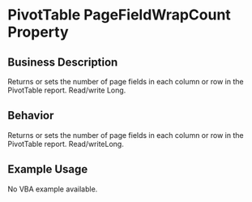 # PivotTable PageFieldWrapCount Property

## Business Description
Returns or sets the number of page fields in each column or row in the PivotTable report. Read/write Long.

## Behavior
Returns or sets the number of page fields in each column or row in the PivotTable report. Read/writeLong.

## Example Usage
No VBA example available.